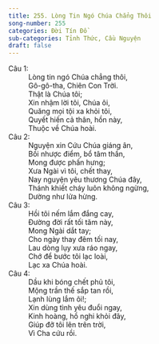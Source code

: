 ```yaml
---
title: 255. Lòng Tin Ngó Chúa Chẳng Thôi
song-number: 255
categories: Đời Tín Đồ
sub-categories: Tỉnh Thức, Cầu Nguyện
draft: false
---
```

<dl><dt>Câu 1:</dt><dd data-verse="1">Lòng tin ngó Chúa chẳng thôi, <br/>Gô-gô-tha, Chiên Con Trời. <br/>Thật là Chúa tôi; <br/>Xin nhậm lời tôi, Chúa ôi, <br/>Quăng mọi tội xa khỏi tôi, <br/>Quyết hiến cả thân, hồn này, <br/>Thuộc về Chúa hoài. </dd><dt>Câu 2:</dt><dd data-verse="2">Nguyện xin Cứu Chúa giáng ân, <br/>Bồi nhược điểm, bổ tâm thần, <br/>Mong được phấn hưng; <br/>Xưa Ngài vì tôi, chết thay, <br/>Nay nguyện yêu thương Chúa đây, <br/>Thánh khiết cháy luôn không ngừng, <br/>Dường như lửa hừng. </dd><dt>Câu 3:</dt><dd data-verse="3">Hồi tôi nếm lắm đắng cay, <br/>Đường đời rất tối tăm này, <br/>Mong Ngài dắt tay; <br/>Cho ngày thay đêm tối nay, <br/>Lau dòng lụy xưa ráo ngay, <br/>Chớ để bước tôi lạc loài, <br/>Lạc xa Chúa hoài. </dd><dt>Câu 4:</dt><dd data-verse="4">Dầu khi bóng chết phủ tôi, <br/>Mộng trần thế sắp tan rồi, <br/>Lạnh lùng lắm ôi!; <br/>Xin dùng tình yêu đuổi ngay, <br/>Kinh hoàng, hồ nghi khỏi đây, <br/>Giúp đỡ tôi lên trên trời, <br/>Vì Cha cứu rồi. </dd></dl>